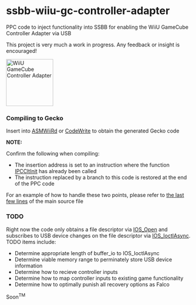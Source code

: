 <h1>ssbb-wiiu-gc-controller-adapter</h1>

PPC code to inject functionality into SSBB for enabling the WiiU GameCube Controller Adapter via USB

This project is very much a work in progress. Any feedback or insight is encouraged!

<img src="https://wiki.dolphin-emu.org/images/4/4c/Wiiugcpadadapter.jpg" alt="WiiU GameCube Controller Adapter" width="128" />


### Compiling to Gecko
Insert into [ASMWiiRd](https://code.google.com/archive/p/geckowii/downloads) or [CodeWrite](https://github.com/TheGag96/CodeWrite) to obtain the generated Gecko code

**NOTE:**

Confirm the following when compiling:
- The insertion address is set to an instruction where the function [IPCCltInit](https://github.com/devkitPro/libogc/blob/master/libogc/ipc.c#L804) has already been called
- The instruction replaced by a branch to this code is restored at the end of the PPC code

For an example of how to handle these two points, please refer to [the last few lines](main.s#L113) of the main source file


### TODO
Right now the code only obtains a file descriptor via [IOS_Open](https://github.com/devkitPro/libogc/blob/master/libogc/ipc.c#L843) and subscribes to USB device changes on the file descriptor via [IOS_IoctlAsync](https://github.com/devkitPro/libogc/blob/master/libogc/ipc.c#L1078). TODO items include:

- Determine appropriate length of buffer_io to IOS_IoctlAsync
- Determine viable memory range to perminately store USB device information
- Determine how to recieve controller inputs
- Determine how to map controller inputs to existing game functionality
- Determine how to optimally punish all recovery options as Falco

Soon<sup>TM</sup>
